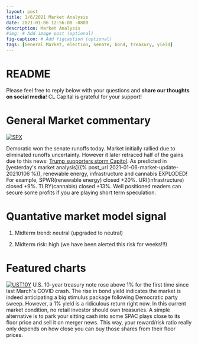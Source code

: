 ```yaml
---
layout: post
title: 1/6/2021 Market Analysis
date: 2021-01-06 12:56:00 -0800
description: Market Analysis
#img: # Add image post (optional)
fig-caption: # Add figcaption (optional)
tags: [General Market, election, senate, bond, treasury, yield]
---
```

# README
Please feel free to reply below with your questions and **share our thoughts on social media**! CL Capital is grateful for your support!

# General Market commentary
[![SPX]({{site.baseurl}}/assets/img/2021-01-06/SPX-d.jpg)]({{site.baseurl}}/assets/img/2021-01-06/SPX-d.jpg)

Demoratic won the senate runoffs today. Market initially rallied due to eliminated runoffs uncertainty.
However it later retraced half of the gains due to this news: [Trump supporters storm Capitol](https://www.washingtonpost.com/dc-md-va/2021/01/06/dc-protests-trump-rally-live-updates/).
As predicted in [yesterday's market analysis]({% post_url 2021-01-06-market-update-20210106 %}), renewable energy, infrastructure and cannabis EXPLODED!
For example, SPWR(renewable energy) closed +20%. URI(infrastructure) closed +9%. TLRY(cannabis) closed +13%.
Well positioned readers can secure some profits if you are playing short term speculation.

# Quantative market model signal

1. Midterm trend: neutral (upgraded to neutral)

2. Midterm risk: high (we have been alerted this risk for weeks!!!)

# Featured charts

[![UST10Y]({{site.baseurl}}/assets/img/2021-01-06/UST10Y-d.jpg)]({{site.baseurl}}/assets/img/2021-01-06/UST10Y-d.jpg)
U.S. 10-year treasury note rose above 1% for the first time since last March's COVID crash.
The rise in bond yield indicates the market is indeed anticipating a big stimulus package following Democratic party sweep.
However, a 1% yield is a ridiculous return right now. In this current market condition, no retail investor should own treasuries.
A simple alternative is to park your sitting cash into some SPAC plays close to its floor price and sell it on merger news.
This way, your reward/risk ratio really only depends on how close you can buy those shares from their floor prices.
